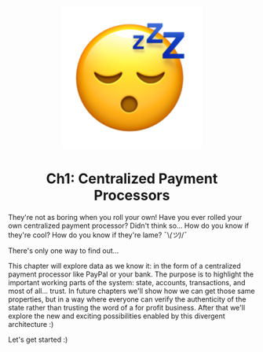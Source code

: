 <p align="center">
    <img src="fun.png" alt="fun">  
</p>

<h1 align="center">
    Ch1: Centralized Payment Processors
</h1>

They're not as boring when you roll your own! Have you ever rolled your own centralized payment processor? Didn't think so... How do you know if they're cool? How do you know if they're lame? ¯\\_(ツ)_/¯

There's only one way to find out...

This chapter will explore data as we know it: in the form of a centralized payment processor like PayPal or your bank. The purpose is to highlight the important working parts of the system: state, accounts, transactions, and most of all... trust. In future chapters we'll show how we can get those same properties, but in a way where everyone can verify the authenticity of the state rather than trusting the word of a for profit business. After that we'll explore the new and exciting possibilities enabled by this divergent architecture :)

Let's get started :)

<br>
